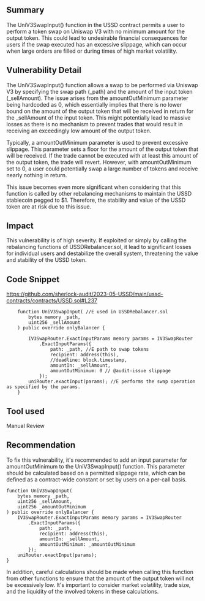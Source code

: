 ## Summary
The UniV3SwapInput() function in the USSD contract permits a user to perform a token swap on Uniswap V3 with no minimum amount for the output token. This could lead to undesirable financial consequences for users if the swap executed has an excessive slippage, which can occur when large orders are filled or during times of high market volatility.

## Vulnerability Detail
The UniV3SwapInput() function allows a swap to be performed via Uniswap V3 by specifying the swap path (_path) and the amount of the input token (_sellAmount). The issue arises from the amountOutMinimum parameter being hardcoded as 0, which essentially implies that there is no lower bound on the amount of the output token that will be received in return for the _sellAmount of the input token. This might potentially lead to massive losses as there is no mechanism to prevent trades that would result in receiving an exceedingly low amount of the output token.

Typically, a amountOutMinimum parameter is used to prevent excessive slippage. This parameter sets a floor for the amount of the output token that will be received. If the trade cannot be executed with at least this amount of the output token, the trade will revert. However, with amountOutMinimum set to 0, a user could potentially swap a large number of tokens and receive nearly nothing in return.

This issue becomes even more significant when considering that this function is called by other rebalancing mechanisms to maintain the USSD stablecoin pegged to $1. Therefore, the stability and value of the USSD token are at risk due to this issue.

## Impact
This vulnerability is of high severity. If exploited or simply by calling the rebalancing functions of USSDRebalancer.sol, it lead to significant losses for individual users and destabilize the overall system, threatening the value and stability of the USSD token.

## Code Snippet
https://github.com/sherlock-audit/2023-05-USSD/main/ussd-contracts/contracts/USSD.sol#L237
```solidity
    function UniV3SwapInput( //E used in USSDRebalancer.sol
        bytes memory _path,
        uint256 _sellAmount
    ) public override onlyBalancer {
        
        IV3SwapRouter.ExactInputParams memory params = IV3SwapRouter
            .ExactInputParams({
                path: _path, //E path to swap tokens
                recipient: address(this),
                //deadline: block.timestamp,
                amountIn: _sellAmount,
                amountOutMinimum: 0 // @audit-issue slippage
            });
        uniRouter.exactInput(params); //E performs the swap operation as specified by the params.
    }
```
## Tool used
Manual Review

## Recommendation
To fix this vulnerability, it's recommended to add an input parameter for amountOutMinimum to the UniV3SwapInput() function. This parameter should be calculated based on a permitted slippage rate, which can be defined as a contract-wide constant or set by users on a per-call basis.
```solidity
function UniV3SwapInput(
    bytes memory _path,
    uint256 _sellAmount,
    uint256 _amountOutMinimum
) public override onlyBalancer {
    IV3SwapRouter.ExactInputParams memory params = IV3SwapRouter
        .ExactInputParams({
            path: _path,
            recipient: address(this),
            amountIn: _sellAmount,
            amountOutMinimum: _amountOutMinimum
        });
    uniRouter.exactInput(params);
}
```
In addition, careful calculations should be made when calling this function from other functions to ensure that the amount of the output token will not be excessively low. It's important to consider market volatility, trade size, and the liquidity of the involved tokens in these calculations.